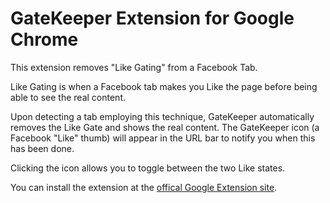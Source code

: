 GateKeeper Extension for Google Chrome
==================================

This extension removes "Like Gating" from a Facebook Tab.

Like Gating is when a Facebook tab makes you Like the page before being able 
to see the real content.

Upon detecting a tab employing this technique, GateKeeper automatically 
removes the Like Gate and shows the real content. The GateKeeper icon 
(a Facebook "Like" thumb) will appear in the URL bar to notify you when 
this has been done.

Clicking the icon allows you to toggle between the two Like states.

You can install the extension at the [offical
Google Extension site][extension_site].

[extension_site]: http://